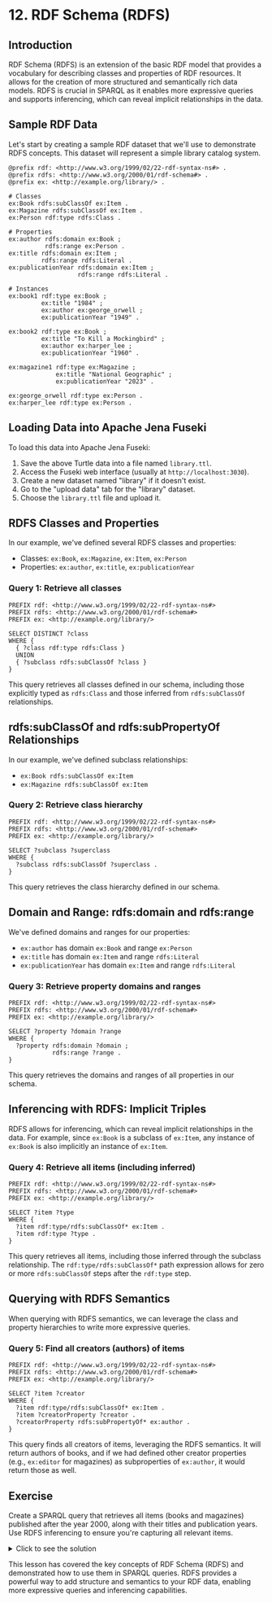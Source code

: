 # 12. RDF Schema (RDFS)

## Introduction

RDF Schema (RDFS) is an extension of the basic RDF model that provides a vocabulary for describing classes and properties of RDF resources. It allows for the creation of more structured and semantically rich data models. RDFS is crucial in SPARQL as it enables more expressive queries and supports inferencing, which can reveal implicit relationships in the data.

## Sample RDF Data

Let's start by creating a sample RDF dataset that we'll use to demonstrate RDFS concepts. This dataset will represent a simple library catalog system.

```turtle
@prefix rdf: <http://www.w3.org/1999/02/22-rdf-syntax-ns#> .
@prefix rdfs: <http://www.w3.org/2000/01/rdf-schema#> .
@prefix ex: <http://example.org/library/> .

# Classes
ex:Book rdfs:subClassOf ex:Item .
ex:Magazine rdfs:subClassOf ex:Item .
ex:Person rdf:type rdfs:Class .

# Properties
ex:author rdfs:domain ex:Book ;
          rdfs:range ex:Person .
ex:title rdfs:domain ex:Item ;
         rdfs:range rdfs:Literal .
ex:publicationYear rdfs:domain ex:Item ;
                   rdfs:range rdfs:Literal .

# Instances
ex:book1 rdf:type ex:Book ;
         ex:title "1984" ;
         ex:author ex:george_orwell ;
         ex:publicationYear "1949" .

ex:book2 rdf:type ex:Book ;
         ex:title "To Kill a Mockingbird" ;
         ex:author ex:harper_lee ;
         ex:publicationYear "1960" .

ex:magazine1 rdf:type ex:Magazine ;
             ex:title "National Geographic" ;
             ex:publicationYear "2023" .

ex:george_orwell rdf:type ex:Person .
ex:harper_lee rdf:type ex:Person .
```

## Loading Data into Apache Jena Fuseki

To load this data into Apache Jena Fuseki:

1. Save the above Turtle data into a file named `library.ttl`.
2. Access the Fuseki web interface (usually at `http://localhost:3030`).
3. Create a new dataset named "library" if it doesn't exist.
4. Go to the "upload data" tab for the "library" dataset.
5. Choose the `library.ttl` file and upload it.

## RDFS Classes and Properties

In our example, we've defined several RDFS classes and properties:

- Classes: `ex:Book`, `ex:Magazine`, `ex:Item`, `ex:Person`
- Properties: `ex:author`, `ex:title`, `ex:publicationYear`

### Query 1: Retrieve all classes

```sparql
PREFIX rdf: <http://www.w3.org/1999/02/22-rdf-syntax-ns#>
PREFIX rdfs: <http://www.w3.org/2000/01/rdf-schema#>
PREFIX ex: <http://example.org/library/>

SELECT DISTINCT ?class
WHERE {
  { ?class rdf:type rdfs:Class }
  UNION
  { ?subclass rdfs:subClassOf ?class }
}
```

This query retrieves all classes defined in our schema, including those explicitly typed as `rdfs:Class` and those inferred from `rdfs:subClassOf` relationships.

## rdfs:subClassOf and rdfs:subPropertyOf Relationships

In our example, we've defined subclass relationships:
- `ex:Book rdfs:subClassOf ex:Item`
- `ex:Magazine rdfs:subClassOf ex:Item`

### Query 2: Retrieve class hierarchy

```sparql
PREFIX rdf: <http://www.w3.org/1999/02/22-rdf-syntax-ns#>
PREFIX rdfs: <http://www.w3.org/2000/01/rdf-schema#>
PREFIX ex: <http://example.org/library/>

SELECT ?subclass ?superclass
WHERE {
  ?subclass rdfs:subClassOf ?superclass .
}
```

This query retrieves the class hierarchy defined in our schema.

## Domain and Range: rdfs:domain and rdfs:range

We've defined domains and ranges for our properties:
- `ex:author` has domain `ex:Book` and range `ex:Person`
- `ex:title` has domain `ex:Item` and range `rdfs:Literal`
- `ex:publicationYear` has domain `ex:Item` and range `rdfs:Literal`

### Query 3: Retrieve property domains and ranges

```sparql
PREFIX rdf: <http://www.w3.org/1999/02/22-rdf-syntax-ns#>
PREFIX rdfs: <http://www.w3.org/2000/01/rdf-schema#>
PREFIX ex: <http://example.org/library/>

SELECT ?property ?domain ?range
WHERE {
  ?property rdfs:domain ?domain ;
            rdfs:range ?range .
}
```

This query retrieves the domains and ranges of all properties in our schema.

## Inferencing with RDFS: Implicit Triples

RDFS allows for inferencing, which can reveal implicit relationships in the data. For example, since `ex:Book` is a subclass of `ex:Item`, any instance of `ex:Book` is also implicitly an instance of `ex:Item`.

### Query 4: Retrieve all items (including inferred)

```sparql
PREFIX rdf: <http://www.w3.org/1999/02/22-rdf-syntax-ns#>
PREFIX rdfs: <http://www.w3.org/2000/01/rdf-schema#>
PREFIX ex: <http://example.org/library/>

SELECT ?item ?type
WHERE {
  ?item rdf:type/rdfs:subClassOf* ex:Item .
  ?item rdf:type ?type .
}
```

This query retrieves all items, including those inferred through the subclass relationship. The `rdf:type/rdfs:subClassOf*` path expression allows for zero or more `rdfs:subClassOf` steps after the `rdf:type` step.

## Querying with RDFS Semantics

When querying with RDFS semantics, we can leverage the class and property hierarchies to write more expressive queries.

### Query 5: Find all creators (authors) of items

```sparql
PREFIX rdf: <http://www.w3.org/1999/02/22-rdf-syntax-ns#>
PREFIX rdfs: <http://www.w3.org/2000/01/rdf-schema#>
PREFIX ex: <http://example.org/library/>

SELECT ?item ?creator
WHERE {
  ?item rdf:type/rdfs:subClassOf* ex:Item .
  ?item ?creatorProperty ?creator .
  ?creatorProperty rdfs:subPropertyOf* ex:author .
}
```

This query finds all creators of items, leveraging the RDFS semantics. It will return authors of books, and if we had defined other creator properties (e.g., `ex:editor` for magazines) as subproperties of `ex:author`, it would return those as well.

## Exercise

Create a SPARQL query that retrieves all items (books and magazines) published after the year 2000, along with their titles and publication years. Use RDFS inferencing to ensure you're capturing all relevant items.

<details>
<summary>Click to see the solution</summary>

```sparql
PREFIX rdf: <http://www.w3.org/1999/02/22-rdf-syntax-ns#>
PREFIX rdfs: <http://www.w3.org/2000/01/rdf-schema#>
PREFIX ex: <http://example.org/library/>
PREFIX xsd: <http://www.w3.org/2001/XMLSchema#>

SELECT ?item ?title ?year
WHERE {
  ?item rdf:type/rdfs:subClassOf* ex:Item ;
        ex:title ?title ;
        ex:publicationYear ?year .
  FILTER (xsd:integer(?year) > 2000)
}
ORDER BY ?year
```

This query uses RDFS inferencing to retrieve all items (including books and magazines), and then filters for those published after 2000. The results are ordered by publication year.

</details>

This lesson has covered the key concepts of RDF Schema (RDFS) and demonstrated how to use them in SPARQL queries. RDFS provides a powerful way to add structure and semantics to your RDF data, enabling more expressive queries and inferencing capabilities.